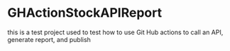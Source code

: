 # GHActionStockAPIReport
this is a test project used to test how to use Git Hub actions to call an API, generate report, and publish
